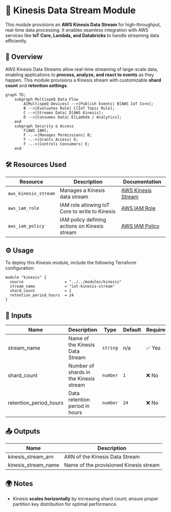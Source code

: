 # 📢 Kinesis Data Stream Module

This module provisions an **AWS Kinesis Data Stream** for high-throughput, real-time data processing. It enables seamless integration with AWS services like **IoT Core, Lambda, and Databricks** to handle streaming data efficiently.

## 📖 Overview

AWS Kinesis Data Streams allow real-time streaming of large-scale data, enabling applications to **process, analyze, and react to events** as they happen. This module provisions a Kinesis stream with customizable **shard count** and **retention settings**.

```mermaid
graph TD;
    subgraph MultispeQ Data Flow
        A[MultispeQ Devices] -->|Publish Events| B[AWS IoT Core];
        B -->|Evaluates Rule| C[IoT Topic Rule];
        C -->|Streams Data| D[AWS Kinesis];
        D -->|Consumes Data| E[Lambda / Analytics];
    end
    subgraph Security & Access
        F[AWS IAM];
        F -.->|Manages Permissions| B;
        F -.->|Grants Access| D;
        F -.->|Controls Consumers| E;
    end
```

## 🛠 Resources Used

| Resource             | Description                                    | Documentation                                                                                                    |
| -------------------- | ---------------------------------------------- | ---------------------------------------------------------------------------------------------------------------- |
| `aws_kinesis_stream` | Manages a Kinesis data stream                  | [AWS Kinesis Stream](https://registry.terraform.io/providers/hashicorp/aws/latest/docs/resources/kinesis_stream) |
| `aws_iam_role`       | IAM role allowing IoT Core to write to Kinesis | [AWS IAM Role](https://registry.terraform.io/providers/hashicorp/aws/latest/docs/resources/iam_role)             |
| `aws_iam_policy`     | IAM policy defining actions on Kinesis stream  | [AWS IAM Policy](https://registry.terraform.io/providers/hashicorp/aws/latest/docs/resources/iam_policy)         |

## ⚙️ Usage

To deploy this Kinesis module, include the following Terraform configuration:

```hcl
module "kinesis" {
  source                  = "../../modules/kinesis"
  stream_name             = "iot-kinesis-stream"
  shard_count             = 1
  retention_period_hours  = 24
}
```

## 🔑 Inputs

| Name                   | Description                            | Type     | Default | Required |
| ---------------------- | -------------------------------------- | -------- | ------- | -------- |
| stream_name            | Name of the Kinesis Data Stream        | `string` | n/a     | ✅ Yes   |
| shard_count            | Number of shards in the Kinesis stream | `number` | `1`     | ❌ No    |
| retention_period_hours | Data retention period in hours         | `number` | `24`    | ❌ No    |

## 📤 Outputs

| Name                | Description                            |
| ------------------- | -------------------------------------- |
| kinesis_stream_arn  | ARN of the Kinesis Data Stream         |
| kinesis_stream_name | Name of the provisioned Kinesis stream |

## 🌍 Notes

- Kinesis **scales horizontally** by increasing shard count; ensure proper partition key distribution for optimal performance.
